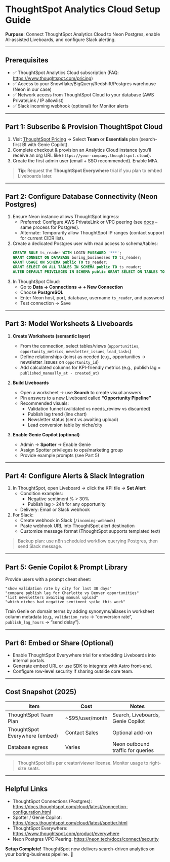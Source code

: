 # ThoughtSpot Analytics Cloud Setup Guide

**Purpose**: Connect ThoughtSpot Analytics Cloud to Neon Postgres, enable AI-assisted Liveboards, and configure Slack alerting.

---

## Prerequisites
- ✅ ThoughtSpot Analytics Cloud subscription (FAQ: https://www.thoughtspot.com/pricing)
- ✅ Access to your Snowflake/BigQuery/Redshift/Postgres warehouse (Neon in our case)
- ✅ Network access from ThoughtSpot Cloud to your database (AWS PrivateLink / IP allowlist)
- ✅ Slack incoming webhook (optional) for Monitor alerts

---

## Part 1: Subscribe & Provision ThoughtSpot Cloud

1. Visit [ThoughtSpot Pricing](https://www.thoughtspot.com/pricing) → Select **Team** or **Essentials** plan (search-first BI with Genie Copilot).
2. Complete checkout & provision an Analytics Cloud instance (you’ll receive an org URL like `https://your-company.thoughtspot.cloud`).
3. Create the first admin user (email + SSO recommended). Enable MFA.

> **Tip**: Request the **ThoughtSpot Everywhere** trial if you plan to embed Liveboards later.

---

## Part 2: Configure Database Connectivity (Neon Postgres)

1. Ensure Neon instance allows ThoughtSpot ingress:
   - Preferred: Configure AWS PrivateLink or VPC peering (see [docs](https://docs.thoughtspot.com/cloud/latest/connections-sql-server-private-link.html) – same process for Postgres).
   - Alternate: Temporarily allow ThoughtSpot IP ranges (contact support for current CIDR list).
2. Create a dedicated Postgres user with read access to schema/tables:
   ```sql
   CREATE ROLE ts_reader WITH LOGIN PASSWORD '***';
   GRANT CONNECT ON DATABASE boring_businesses TO ts_reader;
   GRANT USAGE ON SCHEMA public TO ts_reader;
   GRANT SELECT ON ALL TABLES IN SCHEMA public TO ts_reader;
   ALTER DEFAULT PRIVILEGES IN SCHEMA public GRANT SELECT ON TABLES TO ts_reader;
   ```
3. In ThoughtSpot Cloud:
   - Go to **Data → Connections → + New Connection**
   - Choose **PostgreSQL**
   - Enter Neon host, port, database, username `ts_reader`, and password
   - Test connection → Save

---

## Part 3: Model Worksheets & Liveboards

1. **Create Worksheets (semantic layer)**
   - From the connection, select tables/views (`opportunities`, `opportunity_metrics`, `newsletter_issues`, `lead_tasks`)
   - Define relationships (joins) as needed (e.g., opportunities → newsletter_issues on `opportunity_id`)
   - Add calculated columns for KPI-friendly metrics (e.g., publish lag = `published_manually_at - created_at`)

2. **Build Liveboards**
   - Open a worksheet → use **Search** to create visual answers
   - Pin answers to a new Liveboard called **“Opportunity Pipeline”**
   - Recommended visuals:
     - Validation funnel (validated vs needs_review vs discarded)
     - Publish lag trend (line chart)
     - Newsletter status (sent vs awaiting upload)
     - Lead conversion table by niche/city

3. **Enable Genie Copilot (optional)**
   - Admin → **Spotter** → Enable Genie
   - Assign Spotter privileges to ops/marketing group
   - Provide example prompts (see Part 5)

---

## Part 4: Configure Alerts & Slack Integration

1. In ThoughtSpot, open Liveboard → click the KPI tile → **Set Alert**
   - Condition examples:
     - Negative sentiment % > 30%
     - Publish lag > 24h for any opportunity
   - Delivery: Email or Slack webhook
2. For Slack:
   - Create webhook in Slack (`/incoming-webhook`)
   - Paste webhook URL into ThoughtSpot alert destination
   - Customize message format (ThoughtSpot supports templated text)

> Backup plan: use n8n scheduled workflow querying Postgres, then send Slack message.

---

## Part 5: Genie Copilot & Prompt Library

Provide users with a prompt cheat sheet:
```
"show validation rate by city for last 30 days"
"compare publish lag for Charlotte vs Denver opportunities"
"list newsletters awaiting manual upload"
"which niches had negative sentiment spike this week"
```

Train Genie on domain terms by adding synonyms/aliases in worksheet column metadata (e.g., `validation_rate` → “conversion rate”, `publish_lag_hours` → “send delay”).

---

## Part 6: Embed or Share (Optional)

- Enable ThoughtSpot Everywhere trial for embedding Liveboards into internal portals.
- Generate embed URL or use SDK to integrate with Astro front-end.
- Configure row-level security if sharing outside core team.

---

## Cost Snapshot (2025)
| Item | Cost | Notes |
| --- | --- | --- |
| ThoughtSpot Team Plan | ~$95/user/month | Search, Liveboards, Genie Copilot |
| ThoughtSpot Everywhere (embed) | Contact Sales | Optional add-on |
| Database egress | Varies | Neon outbound traffic for queries |

> ThoughtSpot bills per creator/viewer license. Monitor usage to right-size seats.

---

## Helpful Links
- ThoughtSpot Connections (Postgres): https://docs.thoughtspot.com/cloud/latest/connection-configuration.html
- Spotter / Genie Copilot: https://docs.thoughtspot.com/cloud/latest/spotter.html
- ThoughtSpot Everywhere: https://www.thoughtspot.com/product/everywhere
- Neon Postgres VPC Peering: https://neon.tech/docs/connect/security

**Setup Complete!** ThoughtSpot now delivers search-driven analytics on your boring-business pipeline. 🚀
